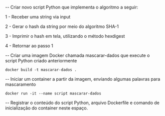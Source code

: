 -- Criar novo script Python que implementa o algoritmo a seguir:

1 - Receber uma string via input

2 - Gerar o hash  da string por meio do algoritmo SHA-1

3 - Imprimir o hash em tela, utilizando o método hexdigest

4 - Retornar ao passo 1

-- Criar uma imagem Docker chamada mascarar-dados que execute o script Python criado anteriormente

```docker build -t mascarar-dados .```

--  Iniciar um container a partir da imagem, enviando algumas palavras para mascaramento

```docker run -it --name script mascarar-dados```

-- Registrar o conteúdo do script Python, arquivo Dockerfile e comando de inicialização do container neste espaço.